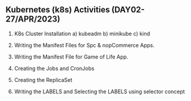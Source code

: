 Kubernetes (k8s) Activities (DAY02-27/APR/2023)
---------------------------------------------------------

1) K8s Cluster Installation
   a) kubeadm
   b) minikube
   c) kind
   
2) Writing the Manifest Files for Spc & nopCommerce Apps.


3) Writing the Manifest File for Game of Life App.


4) Creating the Jobs and CronJobs


5) Creating the ReplicaSet


6) Writing the LABELS and Selecting the LABELS using selector concept
